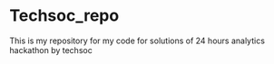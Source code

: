 # Techsoc_repo


This is my repository for my code for solutions of 24 hours analytics hackathon by techsoc
